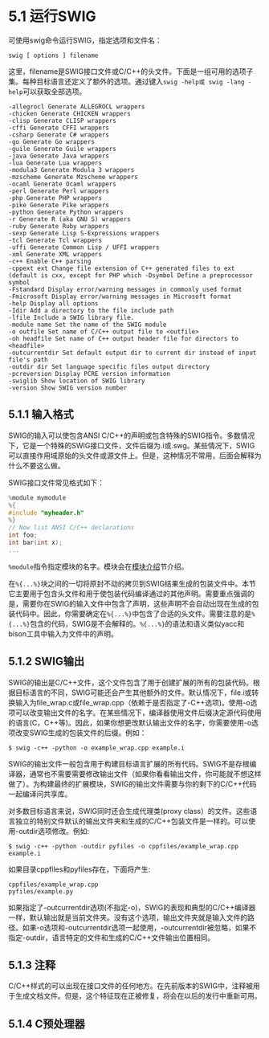 # 5.1 运行SWIG

可使用swig命令运行SWIG，指定选项和文件名：

```shell
swig [ options ] filename
```

这里，filename是SWIG接口文件或C/C++的头文件。下面是一组可用的选项子集。每种目标语言还定义了额外的选项。通过键入`swig -help或 swig -lang -help`可以获取全部选项。

```shell
-allegrocl Generate ALLEGROCL wrappers
-chicken Generate CHICKEN wrappers
-clisp Generate CLISP wrappers
-cffi Generate CFFI wrappers
-csharp Generate C# wrappers
-go Generate Go wrappers
-guile Generate Guile wrappers
-java Generate Java wrappers
-lua Generate Lua wrappers
-modula3 Generate Modula 3 wrappers
-mzscheme Generate Mzscheme wrappers
-ocaml Generate Ocaml wrappers
-perl Generate Perl wrappers
-php Generate PHP wrappers
-pike Generate Pike wrappers
-python Generate Python wrappers
-r Generate R (aka GNU S) wrappers
-ruby Generate Ruby wrappers
-sexp Generate Lisp S-Expressions wrappers
-tcl Generate Tcl wrappers
-uffi Generate Common Lisp / UFFI wrappers
-xml Generate XML wrappers
-c++ Enable C++ parsing
-cppext ext Change file extension of C++ generated files to ext (default is cxx, except for PHP which -Dsymbol Define a preprocessor symbol
-Fstandard Display error/warning messages in commonly used format
-Fmicrosoft Display error/warning messages in Microsoft format
-help Display all options
-Idir Add a directory to the file include path
-lfile Include a SWIG library file.
-module name Set the name of the SWIG module
-o outfile Set name of C/C++ output file to <outfile>
-oh headfile Set name of C++ output header file for directors to <headfile>
-outcurrentdir Set default output dir to current dir instead of input file's path
-outdir dir Set language specific files output directory
-pcreversion Display PCRE version information
-swiglib Show location of SWIG library
-version Show SWIG version number
```

## 5.1.1 输入格式

SWIG的输入可以使包含ANSI C/C++的声明或包含特殊的SWIG指令。多数情况下，它是一个特殊的SWIG接口文件，文件后缀为.i或.swg。某些情况下，SWIG可以直接作用域原始的头文件或源文件上。但是，这种情况不常用，后面会解释为什么不要这么做。

SWIG接口文件常见格式如下：

```c
%module mymodule
%{
#include "myheader.h"
%}
// Now list ANSI C/C++ declarations
int foo;
int bar(int x);
...
```

`%module`指令指定模块的名字。模块会在[模块介绍](#modules-ntroduction)节介绍。

在`%{...%}`块之间的一切将原封不动的拷贝到SWIG结果生成的包装文件中。本节它主要用于包含头文件和用于使包装代码编译通过的其他声明。需要重点强调的是，需要你在SWIG的输入文件中包含了声明，这些声明不会自动出现在生成的包装代码中。因此，你需要确定在`%{...%}`中包含了合适的头文件。需要注意的是`%{...%}`包含的代码，SWIG是不会解释的。`%{...%}`的语法和语义类似yacc和bison工具中输入为文件中的声明。

## 5.1.2 SWIG输出

SWIG的输出是C/C++文件，这个文件包含了用于创建扩展的所有的包装代码。根据目标语言的不同，SWIG可能还会产生其他额外的文件。默认情况下，file.i或转换输入为file_wrap.c或file_wrap.cpp（依赖于是否指定了-C++选项)。使用-o选项可以改变输出文件的名字。在某些情况下，编译器使用文件后缀决定源代码使用的语言(C，C++等)。因此，如果你想更改默认输出文件的名字，你需要使用-o选项改变SWIG生成的包装文件的后缀。例如：

```shell
$ swig -c++ -python -o example_wrap.cpp example.i
```

SWIG的输出文件一般包含用于构建目标语言扩展的所有代码。SWIG不是存根编译器，通常也不需要需要修改输出文件（如果你看看输出文件，你可能就不想这样做了）。为构建最终的扩展模块，SWIG的输出文件需要与你的剩下的C/C++代码一起编译问共享库。

对多数目标语言来说，SWIG同时还会生成代理类(proxy class）的文件。这些语言独立的特别文件默认的输出文件夹和生成的C/C++包装文件是一样的。可以使用-outdir选项修改。例如:

```shell
$ swig -c++ -python -outdir pyfiles -o cppfiles/example_wrap.cpp example.i
```

如果目录cppfiles和pyfiles存在，下面将产生:

```shell
cppfiles/example_wrap.cpp
pyfiles/example.py
```

如果指定了-outcurrentdir选项(不指定-o)，SWIG的表现和典型的C/C++编译器一样，默认输出就是当前文件夹。没有这个选项，输出文件夹就是输入文件的路径。如果-o选项和-outcurrentdir选项一起使用，-outcurrentdir被忽略，如果不指定-outdir，语言特定的文件和生成的C/C++文件输出位置相同。

## 5.1.3 注释

C/C++样式的可以出现在接口文件的任何地方。在先前版本的SWIG中，注释被用于生成文档文件。但是，这个特征现在正被修复，将会在以后的发行中重新可用。

## 5.1.4 C预处理器

